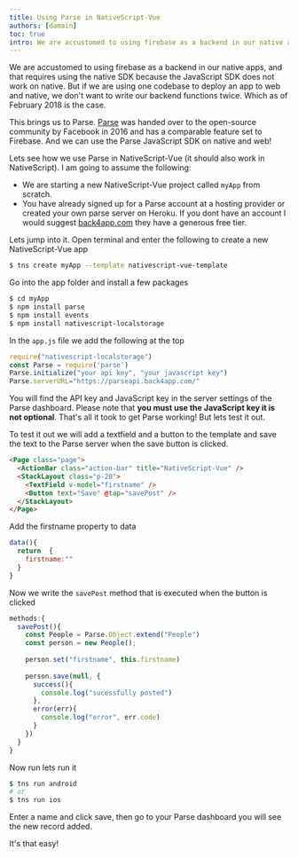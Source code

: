 ```yaml
---
title: Using Parse in NativeScript-Vue
authors: [damain]
toc: true
intro: We are accustomed to using firebase as a backend in our native apps, and that requires using the native SDK because the JavaScript SDK does not work on native. But if we are using one codebase to deploy an app to web and native, we don't want to write our backend functions twice.
---
```


We are accustomed to using firebase as a backend in our native apps, and that requires using the native SDK because the JavaScript SDK does not work on native. But if we are using one codebase to deploy an app to web and native, we don't want to write our backend functions twice. Which as of February 2018 is the case. 

This brings us to Parse. [Parse](http://parseplatform.org/) was handed over to the open-source community by Facebook in 2016 and has a comparable feature set to Firebase. And we can use the Parse JavaScript SDK on native and web! 

Lets see how we use Parse in NativeScript-Vue (it should also work in NativeScript). I am going to assume the following:
* We are starting a new NativeScript-Vue project called `myApp` from scratch. 
* You have already signed up for a Parse account at a hosting provider or created your own parse server on Heroku. If you dont have an account I would suggest [back4app.com](https://www.back4app.com) they have a generous free tier.

Lets jump into it.
Open terminal and enter the following to create a new NativeScript-Vue app
```sh
$ tns create myApp --template nativescript-vue-template
```

Go into the app folder and install a few packages
```sh
$ cd myApp
$ npm install parse
$ npm install events
$ npm install nativescript-localstorage
```

In the `app.js` file we add the following at the top  
```js
require("nativescript-localstorage")
const Parse = require('parse')
Parse.initialize("your api key", "your javascript key")
Parse.serverURL="https://parseapi.back4app.com/"
```
You will find the API key and JavaScript key in the server settings of the Parse dashboard.
Please note that **you must use the JavaScript key it is not optional**.
That's all it took to get Parse working! But lets test it out.

To test it out we will add a textfield and a button to the template and save the text to the Parse server when the save button is clicked.
```html
<Page class="page">
  <ActionBar class="action-bar" title="NativeScript-Vue" />
  <StackLayout class="p-20">
    <TextField v-model="firstname" />
    <Button text="Save" @tap="savePost" />
  </StackLayout>
</Page>
```

Add the firstname property to data 
```js
data(){
  return  {
    firstname:""
  }
}
```

Now we write the `savePost` method that is executed when the button is clicked
```js
methods:{
  savePost(){
    const People = Parse.Object.extend("People")
    const person = new People();
    
    person.set("firstname", this.firstname)
    
    person.save(null, {
      success(){
        console.log("sucessfully posted")
      },
      error(err){
        console.log("error", err.code)
      }
    })
  }
}
```

Now run lets run it
```sh
$ tns run android
# or 
$ tns run ios
```

Enter a name and click save, then go to your Parse dashboard you will see the new record added.

It's that easy!


